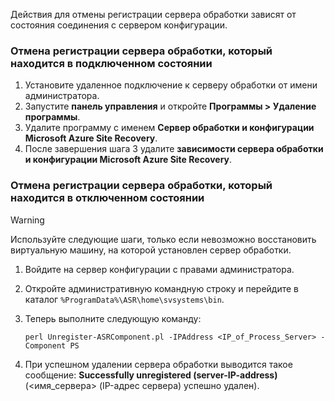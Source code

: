 Действия для отмены регистрации сервера обработки зависят от состояния соединения с сервером конфигурации.

### <a name="unregister-a-process-server-that-is-in-a-connected-state"></a>Отмена регистрации сервера обработки, который находится в подключенном состоянии

1. Установите удаленное подключение к серверу обработки от имени администратора.
2. Запустите **панель управления** и откройте **Программы > Удаление программы**.
3. Удалите программу с именем **Сервер обработки и конфигурации Microsoft Azure Site Recovery**.
4. После завершения шага 3 удалите **зависимости сервера обработки и конфигурации Microsoft Azure Site Recovery**.

### <a name="unregister-a-process-server-that-is-in-a-disconnected-state"></a>Отмена регистрации сервера обработки, который находится в отключенном состоянии

> [!WARNING]
> Используйте следующие шаги, только если невозможно восстановить виртуальную машину, на которой установлен сервер обработки.

1. Войдите на сервер конфигурации с правами администратора.
2. Откройте административную командную строку и перейдите в каталог `%ProgramData%\ASR\home\svsystems\bin`.
3. Теперь выполните следующую команду:

    ```
    perl Unregister-ASRComponent.pl -IPAddress <IP_of_Process_Server> -Component PS
    ```
4. При успешном удалении сервера обработки выводится такое сообщение: **Successfully unregistered <server-name> (server-IP-address)** (<имя_сервера> (IP-адрес сервера) успешно удален).
